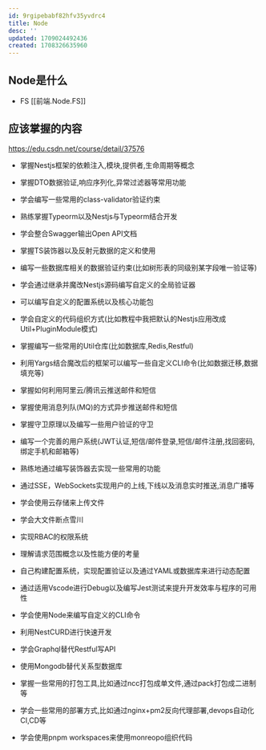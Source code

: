 ```yaml
---
id: 9rgipebabf82hfv35yvdrc4
title: Node
desc: ''
updated: 1709024492436
created: 1708326635960
---
```


## Node是什么

- FS [[前端.Node.FS]]

## 应该掌握的内容

https://edu.csdn.net/course/detail/37576

- 掌握Nestjs框架的依赖注入,模块,提供者,生命周期等概念

- 掌握DTO数据验证,响应序列化,异常过滤器等常用功能

- 学会编写一些常用的class-validator验证约束

- 熟练掌握Typeorm以及Nestjs与Typeorm结合开发

- 学会整合Swagger输出Open API文档

- 掌握TS装饰器以及反射元数据的定义和使用

- 编写一些数据库相关的数据验证约束(比如树形表的同级别某字段唯一验证等)

- 学会通过继承并魔改Nestjs源码编写自定义的全局验证器

- 可以编写自定义的配置系统以及核心功能包

- 学会自定义的代码组织方式(比如教程中我把默认的Nestjs应用改成Util+PluginModule模式)

- 掌握编写一些常用的Util仓库(比如数据库,Redis,Restful)

- 利用Yargs结合魔改后的框架可以编写一些自定义CLI命令(比如数据迁移,数据填充等)

- 掌握如何利用阿里云/腾讯云推送邮件和短信

- 掌握使用消息列队(MQ)的方式异步推送邮件和短信

- 掌握守卫原理以及编写一些用户验证的守卫

- 编写一个完善的用户系统(JWT认证,短信/邮件登录,短信/邮件注册,找回密码,绑定手机和邮箱等)

- 熟练地通过编写装饰器去实现一些常用的功能

- 通过SSE，WebSockets实现用户的上线,下线以及消息实时推送,消息广播等

- 学会使用云存储来上传文件

- 学会大文件断点雪川

- 实现RBAC的权限系统

- 理解请求范围概念以及性能方便的考量

- 自己构建配置系统，实现配置验证以及通过YAML或数据库来进行动态配置

- 通过适用Vscode进行Debug以及编写Jest测试来提升开发效率与程序的可用性

- 学会使用Node来编写自定义的CLI命令

- 利用NestCURD进行快速开发

- 学会Graphql替代Restful写API

- 使用Mongodb替代关系型数据库

- 掌握一些常用的打包工具,比如通过ncc打包成单文件,通过pack打包成二进制等

- 学会一些常用的部署方式,比如通过nginx+pm2反向代理部署,devops自动化CI,CD等

- 学会使用pnpm workspaces来使用monreopo组织代码